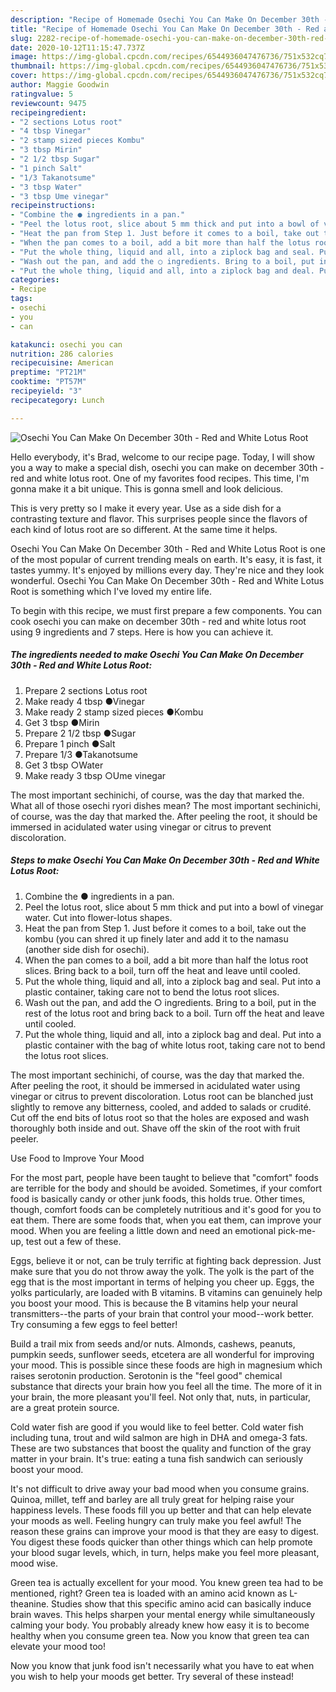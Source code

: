 ```yaml
---
description: "Recipe of Homemade Osechi You Can Make On December 30th - Red and White Lotus Root"
title: "Recipe of Homemade Osechi You Can Make On December 30th - Red and White Lotus Root"
slug: 2282-recipe-of-homemade-osechi-you-can-make-on-december-30th-red-and-white-lotus-root
date: 2020-10-12T11:15:47.737Z
image: https://img-global.cpcdn.com/recipes/6544936047476736/751x532cq70/osechi-you-can-make-on-december-30th-red-and-white-lotus-root-recipe-main-photo.jpg
thumbnail: https://img-global.cpcdn.com/recipes/6544936047476736/751x532cq70/osechi-you-can-make-on-december-30th-red-and-white-lotus-root-recipe-main-photo.jpg
cover: https://img-global.cpcdn.com/recipes/6544936047476736/751x532cq70/osechi-you-can-make-on-december-30th-red-and-white-lotus-root-recipe-main-photo.jpg
author: Maggie Goodwin
ratingvalue: 5
reviewcount: 9475
recipeingredient:
- "2 sections Lotus root"
- "4 tbsp Vinegar"
- "2 stamp sized pieces Kombu"
- "3 tbsp Mirin"
- "2 1/2 tbsp Sugar"
- "1 pinch Salt"
- "1/3 Takanotsume"
- "3 tbsp Water"
- "3 tbsp Ume vinegar"
recipeinstructions:
- "Combine the ● ingredients in a pan."
- "Peel the lotus root, slice about 5 mm thick and put into a bowl of vinegar water. Cut into flower-lotus shapes."
- "Heat the pan from Step 1. Just before it comes to a boil, take out the kombu (you can shred it up finely later and add it to the namasu (another side dish for osechi)."
- "When the pan comes to a boil, add a bit more than half the lotus root slices. Bring back to a boil, turn off the heat and leave until cooled."
- "Put the whole thing, liquid and all, into a ziplock bag and seal. Put into a plastic container, taking care not to bend the lotus root slices."
- "Wash out the pan, and add the ○ ingredients. Bring to a boil, put in the rest of the lotus root and bring back to a boil. Turn off the heat and leave until cooled."
- "Put the whole thing, liquid and all, into a ziplock bag and deal. Put into a plastic container with the bag of white lotus root, taking care not to bend the lotus root slices."
categories:
- Recipe
tags:
- osechi
- you
- can

katakunci: osechi you can 
nutrition: 286 calories
recipecuisine: American
preptime: "PT21M"
cooktime: "PT57M"
recipeyield: "3"
recipecategory: Lunch

---
```



![Osechi You Can Make On December 30th - Red and White Lotus Root](https://img-global.cpcdn.com/recipes/6544936047476736/751x532cq70/osechi-you-can-make-on-december-30th-red-and-white-lotus-root-recipe-main-photo.jpg)

Hello everybody, it's Brad, welcome to our recipe page. Today, I will show you a way to make a special dish, osechi you can make on december 30th - red and white lotus root. One of my favorites food recipes. This time, I'm gonna make it a bit unique. This is gonna smell and look delicious.

This is very pretty so I make it every year. Use as a side dish for a contrasting texture and flavor. This surprises people since the flavors of each kind of lotus root are so different. At the same time it helps.

Osechi You Can Make On December 30th - Red and White Lotus Root is one of the most popular of current trending meals on earth. It's easy, it is fast, it tastes yummy. It's enjoyed by millions every day. They're nice and they look wonderful. Osechi You Can Make On December 30th - Red and White Lotus Root is something which I've loved my entire life.


To begin with this recipe, we must first prepare a few components. You can cook osechi you can make on december 30th - red and white lotus root using 9 ingredients and 7 steps. Here is how you can achieve it.

<!--inarticleads1-->

##### The ingredients needed to make Osechi You Can Make On December 30th - Red and White Lotus Root:

1. Prepare 2 sections Lotus root
1. Make ready 4 tbsp ●Vinegar
1. Make ready 2 stamp sized pieces ●Kombu
1. Get 3 tbsp ●Mirin
1. Prepare 2 1/2 tbsp ●Sugar
1. Prepare 1 pinch ●Salt
1. Prepare 1/3 ●Takanotsume
1. Get 3 tbsp ○Water
1. Make ready 3 tbsp ○Ume vinegar


The most important sechinichi, of course, was the day that marked the. What all of those osechi ryori dishes mean? The most important sechinichi, of course, was the day that marked the. After peeling the root, it should be immersed in acidulated water using vinegar or citrus to prevent discoloration. 

<!--inarticleads2-->

##### Steps to make Osechi You Can Make On December 30th - Red and White Lotus Root:

1. Combine the ● ingredients in a pan.
1. Peel the lotus root, slice about 5 mm thick and put into a bowl of vinegar water. Cut into flower-lotus shapes.
1. Heat the pan from Step 1. Just before it comes to a boil, take out the kombu (you can shred it up finely later and add it to the namasu (another side dish for osechi).
1. When the pan comes to a boil, add a bit more than half the lotus root slices. Bring back to a boil, turn off the heat and leave until cooled.
1. Put the whole thing, liquid and all, into a ziplock bag and seal. Put into a plastic container, taking care not to bend the lotus root slices.
1. Wash out the pan, and add the ○ ingredients. Bring to a boil, put in the rest of the lotus root and bring back to a boil. Turn off the heat and leave until cooled.
1. Put the whole thing, liquid and all, into a ziplock bag and deal. Put into a plastic container with the bag of white lotus root, taking care not to bend the lotus root slices.


The most important sechinichi, of course, was the day that marked the. After peeling the root, it should be immersed in acidulated water using vinegar or citrus to prevent discoloration. Lotus root can be blanched just slightly to remove any bitterness, cooled, and added to salads or crudité. Cut off the end bits of lotus root so that the holes are exposed and wash thoroughly both inside and out. Shave off the skin of the root with fruit peeler. 

Use Food to Improve Your Mood


For the most part, people have been taught to believe that "comfort" foods are terrible for the body and should be avoided. Sometimes, if your comfort food is basically candy or other junk foods, this holds true. Other times, though, comfort foods can be completely nutritious and it's good for you to eat them. There are some foods that, when you eat them, can improve your mood. When you are feeling a little down and need an emotional pick-me-up, test out a few of these.

Eggs, believe it or not, can be truly terrific at fighting back depression. Just make sure that you do not throw away the yolk. The yolk is the part of the egg that is the most important in terms of helping you cheer up. Eggs, the yolks particularly, are loaded with B vitamins. B vitamins can genuinely help you boost your mood. This is because the B vitamins help your neural transmitters--the parts of your brain that control your mood--work better. Try consuming a few eggs to feel better!

Build a trail mix from seeds and/or nuts. Almonds, cashews, peanuts, pumpkin seeds, sunflower seeds, etcetera are all wonderful for improving your mood. This is possible since these foods are high in magnesium which raises serotonin production. Serotonin is the "feel good" chemical substance that directs your brain how you feel all the time. The more of it in your brain, the more pleasant you'll feel. Not only that, nuts, in particular, are a great protein source.

Cold water fish are good if you would like to feel better. Cold water fish including tuna, trout and wild salmon are high in DHA and omega-3 fats. These are two substances that boost the quality and function of the gray matter in your brain. It's true: eating a tuna fish sandwich can seriously boost your mood. 

It's not difficult to drive away your bad mood when you consume grains. Quinoa, millet, teff and barley are all truly great for helping raise your happiness levels. These foods fill you up better and that can help elevate your moods as well. Feeling hungry can truly make you feel awful! The reason these grains can improve your mood is that they are easy to digest. You digest these foods quicker than other things which can help promote your blood sugar levels, which, in turn, helps make you feel more pleasant, mood wise.

Green tea is actually excellent for your mood. You knew green tea had to be mentioned, right? Green tea is loaded with an amino acid known as L-theanine. Studies show that this specific amino acid can basically induce brain waves. This helps sharpen your mental energy while simultaneously calming your body. You probably already knew how easy it is to become healthy when you consume green tea. Now you know that green tea can elevate your mood too!

Now you know that junk food isn't necessarily what you have to eat when you wish to help your moods get better. Try several of these instead!

